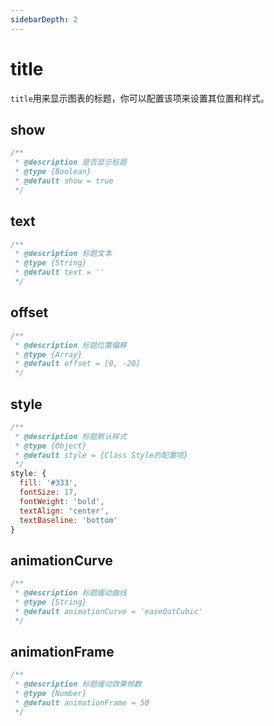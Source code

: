 ```yaml
---
sidebarDepth: 2
---
```


# title

`title`用来显示图表的标题，你可以配置该项来设置其位置和样式。

## show

```js
/**
 * @description 是否显示标题
 * @type {Boolean}
 * @default show = true
 */
```

## text

```js
/**
 * @description 标题文本
 * @type {String}
 * @default text = ''
 */
```

## offset

```js
/**
 * @description 标题位置偏移
 * @type {Array}
 * @default offset = [0, -20]
 */
```

## style

```js
/**
 * @description 标题默认样式
 * @type {Object}
 * @default style = {Class Style的配置项}
 */
style: {
  fill: '#333',
  fontSize: 17,
  fontWeight: 'bold',
  textAlign: 'center',
  textBaseline: 'bottom'
}
```

## animationCurve

```js
/**
 * @description 标题缓动曲线
 * @type {String}
 * @default animationCurve = 'easeOutCubic'
 */
```

## animationFrame

```js
/**
 * @description 标题缓动效果帧数
 * @type {Number}
 * @default animationFrame = 50
 */
```
